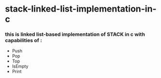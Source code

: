 # stack-linked-list-implementation-in-c

### this is linked list-based implementation of STACK in c with capabilities of :
* Push
* Pop 
* Top
* IsEmpty
* Print

